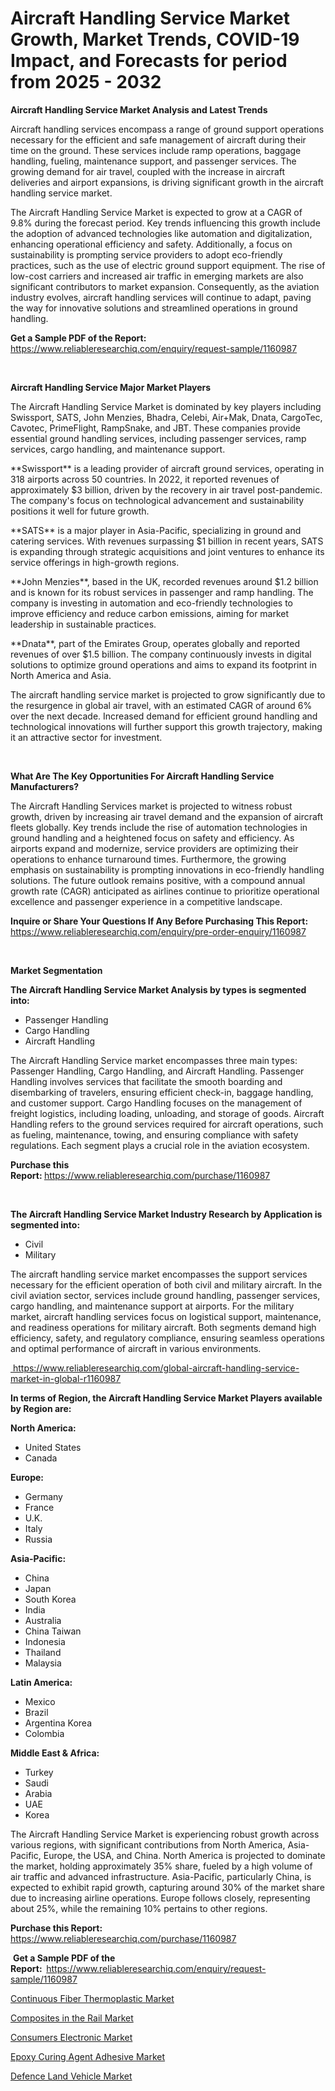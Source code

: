 <p><h1>Aircraft Handling Service Market Growth, Market Trends, COVID-19 Impact, and Forecasts for period from 2025 - 2032</h1></p><p><strong>Aircraft Handling Service Market Analysis and Latest Trends</strong></p>
<p><p>Aircraft handling services encompass a range of ground support operations necessary for the efficient and safe management of aircraft during their time on the ground. These services include ramp operations, baggage handling, fueling, maintenance support, and passenger services. The growing demand for air travel, coupled with the increase in aircraft deliveries and airport expansions, is driving significant growth in the aircraft handling service market.</p><p>The Aircraft Handling Service Market is expected to grow at a CAGR of 9.8% during the forecast period. Key trends influencing this growth include the adoption of advanced technologies like automation and digitalization, enhancing operational efficiency and safety. Additionally, a focus on sustainability is prompting service providers to adopt eco-friendly practices, such as the use of electric ground support equipment. The rise of low-cost carriers and increased air traffic in emerging markets are also significant contributors to market expansion. Consequently, as the aviation industry evolves, aircraft handling services will continue to adapt, paving the way for innovative solutions and streamlined operations in ground handling.</p></p>
<p><strong>Get a Sample PDF of the Report:&nbsp;</strong> <a href="https://www.reliableresearchiq.com/enquiry/request-sample/1160987?utm_campaign=1842&utm_medium=2&utm_source=Github&utm_content=ia&utm_term=22032025&utm_id=aircraft-handling-service">https://www.reliableresearchiq.com/enquiry/request-sample/1160987</a></p>
<p>&nbsp;</p>
<p><strong>Aircraft Handling Service Major Market Players</strong></p>
<p><p>The Aircraft Handling Service Market is dominated by key players including Swissport, SATS, John Menzies, Bhadra, Celebi, Air+Mak, Dnata, CargoTec, Cavotec, PrimeFlight, RampSnake, and JBT. These companies provide essential ground handling services, including passenger services, ramp services, cargo handling, and maintenance support.</p><p>**Swissport** is a leading provider of aircraft ground services, operating in 318 airports across 50 countries. In 2022, it reported revenues of approximately $3 billion, driven by the recovery in air travel post-pandemic. The company's focus on technological advancement and sustainability positions it well for future growth.</p><p>**SATS** is a major player in Asia-Pacific, specializing in ground and catering services. With revenues surpassing $1 billion in recent years, SATS is expanding through strategic acquisitions and joint ventures to enhance its service offerings in high-growth regions.</p><p>**John Menzies**, based in the UK, recorded revenues around $1.2 billion and is known for its robust services in passenger and ramp handling. The company is investing in automation and eco-friendly technologies to improve efficiency and reduce carbon emissions, aiming for market leadership in sustainable practices.</p><p>**Dnata**, part of the Emirates Group, operates globally and reported revenues of over $1.5 billion. The company continuously invests in digital solutions to optimize ground operations and aims to expand its footprint in North America and Asia.</p><p>The aircraft handling service market is projected to grow significantly due to the resurgence in global air travel, with an estimated CAGR of around 6% over the next decade. Increased demand for efficient ground handling and technological innovations will further support this growth trajectory, making it an attractive sector for investment.</p></p>
<p>&nbsp;</p>
<p><strong>What Are The Key Opportunities For Aircraft Handling Service Manufacturers?</strong></p>
<p><p>The Aircraft Handling Services market is projected to witness robust growth, driven by increasing air travel demand and the expansion of aircraft fleets globally. Key trends include the rise of automation technologies in ground handling and a heightened focus on safety and efficiency. As airports expand and modernize, service providers are optimizing their operations to enhance turnaround times. Furthermore, the growing emphasis on sustainability is prompting innovations in eco-friendly handling solutions. The future outlook remains positive, with a compound annual growth rate (CAGR) anticipated as airlines continue to prioritize operational excellence and passenger experience in a competitive landscape.</p></p>
<p><strong>Inquire or Share Your Questions If Any Before Purchasing This Report:</strong> <a href="https://www.reliableresearchiq.com/enquiry/pre-order-enquiry/1160987?utm_campaign=1842&utm_medium=2&utm_source=Github&utm_content=ia&utm_term=22032025&utm_id=aircraft-handling-service">https://www.reliableresearchiq.com/enquiry/pre-order-enquiry/1160987</a></p>
<p>&nbsp;</p>
<p><strong>Market Segmentation</strong></p>
<p><strong>The Aircraft Handling Service Market Analysis by types is segmented into:</strong></p>
<p><ul><li>Passenger Handling</li><li>Cargo Handling</li><li>Aircraft Handling</li></ul></p>
<p><p>The Aircraft Handling Service market encompasses three main types: Passenger Handling, Cargo Handling, and Aircraft Handling. Passenger Handling involves services that facilitate the smooth boarding and disembarking of travelers, ensuring efficient check-in, baggage handling, and customer support. Cargo Handling focuses on the management of freight logistics, including loading, unloading, and storage of goods. Aircraft Handling refers to the ground services required for aircraft operations, such as fueling, maintenance, towing, and ensuring compliance with safety regulations. Each segment plays a crucial role in the aviation ecosystem.</p></p>
<p><strong>Purchase this Report:&nbsp;</strong><a href="https://www.reliableresearchiq.com/purchase/1160987?utm_campaign=1842&utm_medium=2&utm_source=Github&utm_content=ia&utm_term=22032025&utm_id=aircraft-handling-service">https://www.reliableresearchiq.com/purchase/1160987</a></p>
<p>&nbsp;</p>
<p><strong>The Aircraft Handling Service Market Industry Research by Application is segmented into:</strong></p>
<p><ul><li>Civil</li><li>Military</li></ul></p>
<p><p>The aircraft handling service market encompasses the support services necessary for the efficient operation of both civil and military aircraft. In the civil aviation sector, services include ground handling, passenger services, cargo handling, and maintenance support at airports. For the military market, aircraft handling services focus on logistical support, maintenance, and readiness operations for military aircraft. Both segments demand high efficiency, safety, and regulatory compliance, ensuring seamless operations and optimal performance of aircraft in various environments.</p></p>
<p><a href="https://www.reliableresearchiq.com/global-aircraft-handling-service-market-in-global-r1160987?utm_campaign=1842&utm_medium=2&utm_source=Github&utm_content=ia&utm_term=22032025&utm_id=aircraft-handling-service">&nbsp;https://www.reliableresearchiq.com/global-aircraft-handling-service-market-in-global-r1160987</a></p>
<p><strong>In terms of Region, the Aircraft Handling Service Market Players available by Region are:</strong></p>
<p>
    <p> <strong> North America: </strong>
        <ul>
            <li>United States</li>
            <li>Canada</li>
        </ul>
        </p> 
    <p> <strong> Europe: </strong>
        <ul>
            <li>Germany</li>
            <li>France</li>
            <li>U.K.</li>
            <li>Italy</li>
            <li>Russia</li>
        </ul>
        </p> 
    <p> <strong> Asia-Pacific: </strong>
        <ul>
            <li>China</li>
            <li>Japan</li>
            <li>South Korea</li>
            <li>India</li>
            <li>Australia</li>
            <li>China Taiwan</li>
            <li>Indonesia</li>
            <li>Thailand</li>
            <li>Malaysia</li>
        </ul>
        </p> 
    <p> <strong> Latin America: </strong>
        <ul>
            <li>Mexico</li>
            <li>Brazil</li>
            <li>Argentina Korea</li>
            <li>Colombia</li>
        </ul>
        </p> 
    <p> <strong> Middle East & Africa: </strong>
        <ul>
            <li>Turkey</li>
            <li>Saudi</li>
            <li>Arabia</li>
            <li>UAE</li>
            <li>Korea</li>
        </ul>
    </p>
    </p>
<p><p>The Aircraft Handling Service Market is experiencing robust growth across various regions, with significant contributions from North America, Asia-Pacific, Europe, the USA, and China. North America is projected to dominate the market, holding approximately 35% share, fueled by a high volume of air traffic and advanced infrastructure. Asia-Pacific, particularly China, is expected to exhibit rapid growth, capturing around 30% of the market share due to increasing airline operations. Europe follows closely, representing about 25%, while the remaining 10% pertains to other regions.</p></p>
<p><strong>Purchase this Report: </strong><a href="https://www.reliableresearchiq.com/purchase/1160987?utm_campaign=1842&utm_medium=2&utm_source=Github&utm_content=ia&utm_term=22032025&utm_id=aircraft-handling-service">https://www.reliableresearchiq.com/purchase/1160987</a></p>
<p>&nbsp;<strong>Get a Sample PDF of the Report:&nbsp;&nbsp;</strong><a href="https://www.reliableresearchiq.com/enquiry/request-sample/1160987?utm_campaign=1842&utm_medium=2&utm_source=Github&utm_content=ia&utm_term=22032025&utm_id=aircraft-handling-service">https://www.reliableresearchiq.com/enquiry/request-sample/1160987</a></p>
<p><strong></strong></p>
<p><p><a href="https://github.com/bauldlimle6h/Market-Research-Report-List-1/blob/main/continuous-fiber-thermoplastic-market.md?utm_campaign=1842&utm_medium=2&utm_source=Github&utm_content=ia&utm_term=22032025&utm_id=aircraft-handling-service">Continuous Fiber Thermoplastic Market</a></p><p><a href="https://github.com/heinslakey2x/Market-Research-Report-List-1/blob/main/composites-in-the-rail-market.md?utm_campaign=1842&utm_medium=2&utm_source=Github&utm_content=ia&utm_term=22032025&utm_id=aircraft-handling-service">Composites in the Rail Market</a></p><p><a href="https://github.com/buseknoden2b/Market-Research-Report-List-1/blob/main/consumers-electronic-market.md?utm_campaign=1842&utm_medium=2&utm_source=Github&utm_content=ia&utm_term=22032025&utm_id=aircraft-handling-service">Consumers Electronic Market</a></p><p><a href="https://github.com/shimweummul/Market-Research-Report-List-1/blob/main/epoxy-curing-agent-adhesive-market.md?utm_campaign=1842&utm_medium=2&utm_source=Github&utm_content=ia&utm_term=22032025&utm_id=aircraft-handling-service">Epoxy Curing Agent Adhesive Market</a></p><p><a href="https://github.com/sternymkere4/Market-Research-Report-List-1/blob/main/defence-land-vehicle-market.md?utm_campaign=1842&utm_medium=2&utm_source=Github&utm_content=ia&utm_term=22032025&utm_id=aircraft-handling-service">Defence Land Vehicle Market</a></p></p>